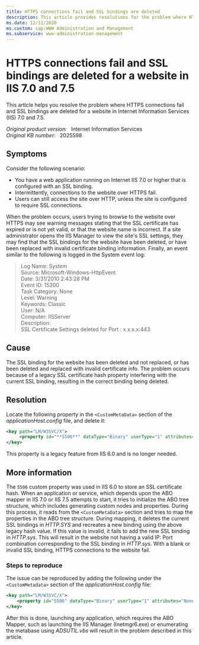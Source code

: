 ```yaml
---
title: HTTPS connections fail and SSL bindings are deleted
description: This article provides resolutions for the problem where HTTPS connections fail and SSL bindings are deleted for a website in IIS 7.0 and 7.5.
ms.date: 12/11/2020
ms.custom: sap:WWW Administration and Management
ms.subservice: www-administration-management
---
```

# HTTPS connections fail and SSL bindings are deleted for a website in IIS 7.0 and 7.5

This article helps you resolve the problem where HTTPS connections fail and SSL bindings are deleted for a website in Internet Information Services (IIS) 7.0 and 7.5.

_Original product version:_ &nbsp; Internet Information Services  
_Original KB number:_ &nbsp; 2025598

## Symptoms

Consider the following scenario:

- You have a web application running on Internet IIS 7.0 or higher that is configured with an SSL binding.  
- Intermittently, connections to the website over HTTPS fail.  
- Users can still access the site over HTTP, unless the site is configured to require SSL connections.

When the problem occurs, users trying to browse to the website over HTTPS may see warning messages stating that the SSL certificate has expired or is not yet valid, or that the website name is incorrect. If a site administrator opens the IIS Manager to view the site's SSL settings, they may find that the SSL bindings for the website have been deleted, or have been replaced with invalid certificate binding information. Finally, an event similar to the following is logged in the System event log:

> Log Name:      System  
Source:          Microsoft-Windows-HttpEvent  
Date:              3/31/2010 2:43:28 PM  
Event ID:         15300  
Task Category: None  
Level:             Warning  
Keywords:      Classic  
User:             N/A  
Computer:      IISServer  
Description:  
SSL Certificate Settings deleted for Port : x.x.x.x:443  

## Cause

The SSL binding for the website has been deleted and not replaced, or has been deleted and replaced with invalid certificate info.  The problem occurs because of a legacy SSL certificate hash property interfering with the current SSL binding, resulting in the correct binding being deleted.

## Resolution

Locate the following property in the `<CustomMetaData>` section of the *applicationHost.config* file, and delete it:

```xml
<key path="LM/W3SVC/X">
     <property id="**5506**" dataType="Binary" userType="1" attributes="None" value="oXiHOzFAMOF0YxIuI7soWvDFEzg=" />
</key>
```

This property is a legacy feature from IIS 6.0 and is no longer needed.

## More information

The `5506` custom property was used in IIS 6.0 to store an SSL certificate hash. When an application or service, which depends upon the ABO mapper in IIS 7.0 or IIS 7.5 attempts to start, it tries to initialize the ABO tree structure, which includes generating custom nodes and properties. During this process, it reads from the `<CustomMetaData>` section and tries to map the properties in the ABO tree structure. During mapping, it deletes the current SSL bindings in *HTTP.SYS* and recreates a new binding using the above legacy hash value. If this value is invalid, it fails to add the new SSL binding in *HTTP.sys*.  This will result in the website not having a valid IP: Port combination corresponding to the SSL binding in *HTTP.sys*.  With a blank or invalid SSL binding, HTTPS connections to the website fail.

### Steps to reproduce

The issue can be reproduced by adding the following under the `<CustomMetadata>` section of the *applicationHost.config* file:

```xml
<key path="LM/W3SVC/X">
    <property id="5506" dataType="Binary" userType="1" attributes="None" value="oXiHOzFAMOF0YxIuI7soWvDFEzg=" />
</key>
```

After this is done, launching any application, which requires the ABO Mapper, such as launching the IIS Manager (Inetmgr6.exe) or enumerating the metabase using *ADSUTIL.vbs* will result in the problem described in this article.
